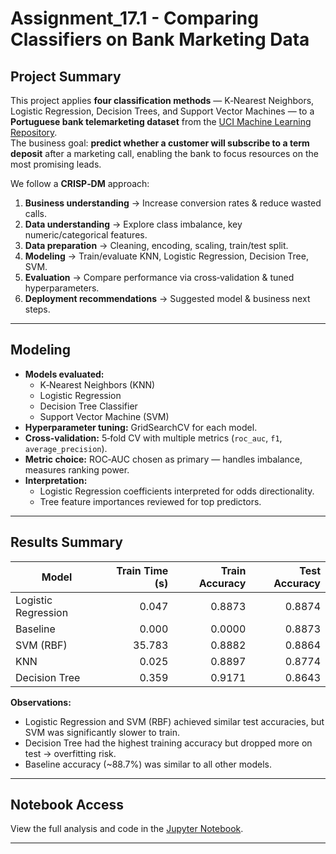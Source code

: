 # Assignment_17.1 - Comparing Classifiers on Bank Marketing Data

## Project Summary
This project applies **four classification methods** — K‑Nearest Neighbors, Logistic Regression, Decision Trees, and Support Vector Machines — to a **Portuguese bank telemarketing dataset** from the [UCI Machine Learning Repository](https://archive.ics.uci.edu/dataset/222/bank+marketing).  
The business goal: **predict whether a customer will subscribe to a term deposit** after a marketing call, enabling the bank to focus resources on the most promising leads.

We follow a **CRISP‑DM** approach:
1. **Business understanding** → Increase conversion rates & reduce wasted calls.
2. **Data understanding** → Explore class imbalance, key numeric/categorical features.
3. **Data preparation** → Cleaning, encoding, scaling, train/test split.
4. **Modeling** → Train/evaluate KNN, Logistic Regression, Decision Tree, SVM.
5. **Evaluation** → Compare performance via cross‑validation & tuned hyperparameters.
6. **Deployment recommendations** → Suggested model & business next steps.

---

## Modeling
- **Models evaluated:**  
  - K‑Nearest Neighbors (KNN)  
  - Logistic Regression  
  - Decision Tree Classifier  
  - Support Vector Machine (SVM)
- **Hyperparameter tuning:** GridSearchCV for each model.
- **Cross‑validation:** 5‑fold CV with multiple metrics (`roc_auc`, `f1`, `average_precision`).
- **Metric choice:** ROC‑AUC chosen as primary — handles imbalance, measures ranking power.
- **Interpretation:**  
  - Logistic Regression coefficients interpreted for odds directionality.  
  - Tree feature importances reviewed for top predictors.

---

## Results Summary

| Model                | Train Time (s) | Train Accuracy | Test Accuracy |
|----------------------|---------------:|---------------:|--------------:|
| Logistic Regression  | 0.047          | 0.8873         | 0.8874        |
| Baseline             | 0.000          | 0.0000         | 0.8873        |
| SVM (RBF)            | 35.783         | 0.8882         | 0.8864        |
| KNN                  | 0.025          | 0.8897         | 0.8774        |
| Decision Tree        | 0.359          | 0.9171         | 0.8643        |

**Observations:**
- Logistic Regression and SVM (RBF) achieved similar test accuracies, but SVM was significantly slower to train.
- Decision Tree had the highest training accuracy but dropped more on test → overfitting risk.
- Baseline accuracy (~88.7%) was similar to all other models.

---

## Notebook Access
View the full analysis and code in the [Jupyter Notebook](notebooks/prompt_III.ipynb).

---
